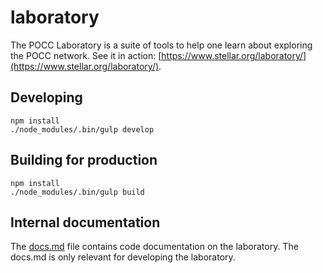 # laboratory

The POCC Laboratory is a suite of tools to help one learn about exploring the POCC network. See it in action: [https://www.stellar.org/laboratory/](https://www.stellar.org/laboratory/).

## Developing
```
npm install
./node_modules/.bin/gulp develop
```

## Building for production
```
npm install
./node_modules/.bin/gulp build
```

## Internal documentation
The [docs.md](./docs.md) file contains code documentation on the laboratory. The docs.md is only relevant for developing the laboratory.
